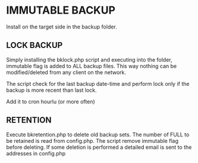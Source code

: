 # IMMUTABLE BACKUP

Install on the target side in the backup folder.

## LOCK BACKUP
Simply installing the bklock.php script and executing into the folder, immutable flag is added to ALL backup files. This way nothing can be modified/deleted from any client on the network.

The script check for the last backup date-time and perform lock only if the backup is more recent than last lock.

Add it to cron hourlu (or more often)

## RETENTION
Execute bkretention.php to delete old backup sets. The number of FULL to be retained is read from config.php.
The script remove immutable flag before deleting.
If some deletion is performed a detailed email is sent to the addresses in config.php
